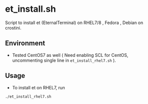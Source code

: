 # et_install.sh

Script to install et (EternalTerminal) on RHEL7/8 , Fedora , Debian on crostini.

## Environment

- Tested CentOS7 as well ( Need enabling SCL for CentOS, uncommenting single line in `et_install_rhel7.sh` ).

## Usage

- To install et on RHEL7, run 

```bash
./et_install_rhel7.sh 
```